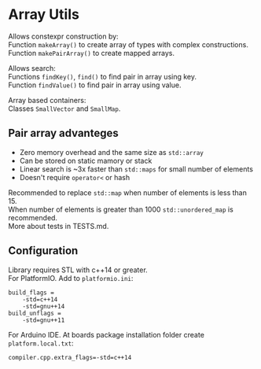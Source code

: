 # Array Utils

Allows constexpr construction by:  
Function `makeArray()` to create array of types with complex constructions.  
Function `makePairArray()` to create mapped arrays.

Allows search:  
Functions `findKey()`, `find()` to find pair in array using key.  
Function `findValue()` to find pair in array using value.

Array based containers:  
Classes `SmallVector` and `SmallMap`.

## Pair array advanteges
- Zero memory overhead and the same size as `std::array`
- Can be stored on static mamory or stack
- Linear search is ~3x faster than `std::maps` for small number of elements
- Doesn't require `operator<` or hash

Recommended to replace `std::map` when number of elements is less than 15.  
When number of elements is greater than 1000 `std::unordered_map` is recommended.  
More about tests in TESTS.md.

## Configuration
Library requires STL with c++14 or greater.  
For PlatformIO. Add to `platformio.ini`:
```
build_flags =
	-std=c++14
	-std=gnu++14
build_unflags =
	-std=gnu++11
```

For Arduino IDE. At boards package installation folder create `platform.local.txt`:
```
compiler.cpp.extra_flags=-std=c++14
```
